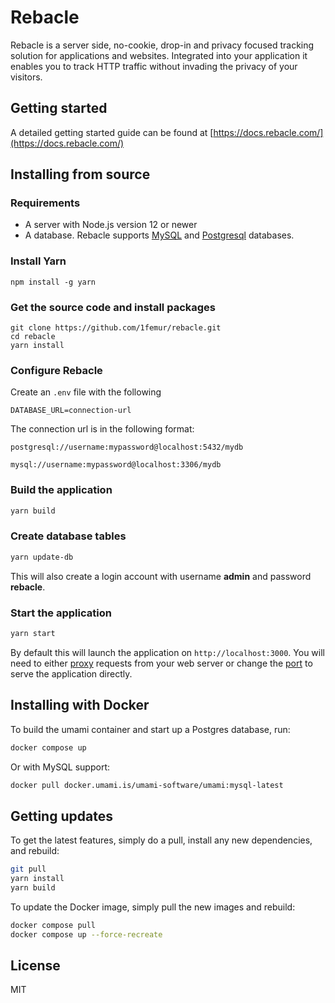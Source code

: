 # Rebacle


Rebacle is a server side, no-cookie, drop-in and privacy focused tracking solution for applications and websites. Integrated into your application it enables you to track HTTP traffic without invading the privacy of your visitors.


## Getting started

A detailed getting started guide can be found at [https://docs.rebacle.com/](https://docs.rebacle.com/)

## Installing from source

### Requirements

- A server with Node.js version 12 or newer
- A database. Rebacle supports [MySQL](https://www.mysql.com/) and [Postgresql](https://www.postgresql.org/) databases.

### Install Yarn

```
npm install -g yarn
```

### Get the source code and install packages

```
git clone https://github.com/1femur/rebacle.git
cd rebacle
yarn install
```

### Configure Rebacle

Create an `.env` file with the following

```
DATABASE_URL=connection-url
```

The connection url is in the following format:
```
postgresql://username:mypassword@localhost:5432/mydb

mysql://username:mypassword@localhost:3306/mydb
```

### Build the application

```bash
yarn build
```

### Create database tables

```bash
yarn update-db
```

This will also create a login account with username **admin** and password **rebacle**.

### Start the application

```bash
yarn start
```

By default this will launch the application on `http://localhost:3000`. You will need to either
[proxy](https://docs.nginx.com/nginx/admin-guide/web-server/reverse-proxy/) requests from your web server
or change the [port](https://nextjs.org/docs/api-reference/cli#production) to serve the application directly.

## Installing with Docker

To build the umami container and start up a Postgres database, run:

```bash
docker compose up
```

Or with MySQL support:
```bash
docker pull docker.umami.is/umami-software/umami:mysql-latest
```

## Getting updates

To get the latest features, simply do a pull, install any new dependencies, and rebuild:

```bash
git pull
yarn install
yarn build
```

To update the Docker image, simply pull the new images and rebuild:

```bash
docker compose pull
docker compose up --force-recreate
```

## License

MIT
